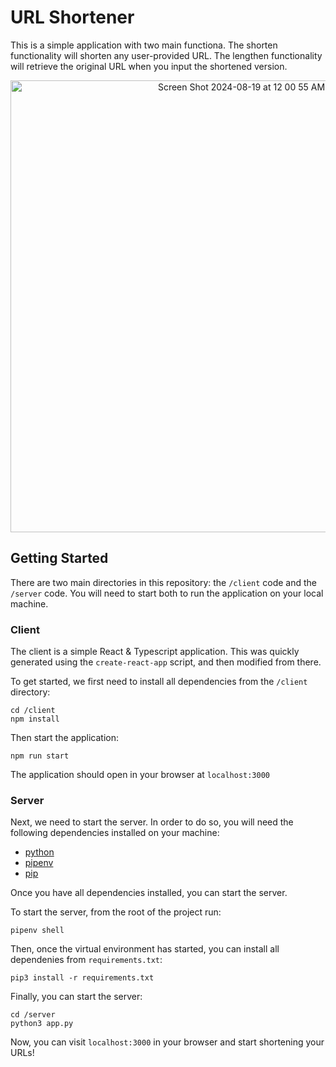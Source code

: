 # URL Shortener

This is a simple application with two main functiona. The shorten functionality will shorten any user-provided URL. The lengthen functionality will retrieve the original URL when you input the shortened version.

<p align="center"><img width="723" alt="Screen Shot 2024-08-19 at 12 00 55 AM" src="https://github.com/user-attachments/assets/3f5aebe5-8641-44d8-acd3-3ffb6ffd1953"></p>

## Getting Started

There are two main directories in this repository: the `/client` code and the `/server` code. You will need to start both to run the application on your local machine.

### Client

The client is a simple React & Typescript application. This was quickly generated using the `create-react-app` script, and then modified from there.

To get started, we first need to install all dependencies from the `/client` directory:

```
cd /client
npm install
```

Then start the application:

```
npm run start
```

The application should open in your browser at `localhost:3000`

### Server

Next, we need to start the server. In order to do so, you will need the following dependencies installed on your machine:

- [python](https://www.python.org/downloads/)
- [pipenv](https://pypi.org/project/pipenv/)
- [pip](https://pip.pypa.io/en/stable/)

Once you have all dependencies installed, you can start the server.

To start the server, from the root of the project run:

```
pipenv shell
```

Then, once the virtual environment has started, you can install all dependenies from `requirements.txt`:

```
pip3 install -r requirements.txt
```

Finally, you can start the server:

```
cd /server
python3 app.py
```

Now, you can visit `localhost:3000` in your browser and start shortening your URLs!
